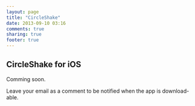 ```yaml
---
layout: page
title: "CircleShake"
date: 2013-09-10 03:16
comments: true
sharing: true
footer: true
---
```

CircleShake for iOS
-------------------
Comming soon.

Leave your email as a comment to be notified when the app is download-able.

